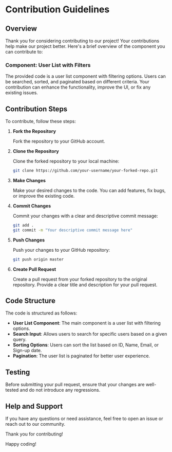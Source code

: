 # Contribution Guidelines

## Overview

Thank you for considering contributing to our project! Your contributions help make our project better. Here's a brief overview of the component you can contribute to:

### Component: User List with Filters

The provided code is a user list component with filtering options. Users can be searched, sorted, and paginated based on different criteria. Your contribution can enhance the functionality, improve the UI, or fix any existing issues.

## Contribution Steps

To contribute, follow these steps:

1. **Fork the Repository**

   Fork the repository to your GitHub account.

2. **Clone the Repository**

   Clone the forked repository to your local machine:

   ```bash
   git clone https://github.com/your-username/your-forked-repo.git
   ```

3. **Make Changes**

   Make your desired changes to the code. You can add features, fix bugs, or improve the existing code.

4. **Commit Changes**

   Commit your changes with a clear and descriptive commit message:

   ```bash
   git add .
   git commit -m "Your descriptive commit message here"
   ```

5. **Push Changes**

   Push your changes to your GitHub repository:

   ```bash
   git push origin master
   ```

6. **Create Pull Request**

   Create a pull request from your forked repository to the original repository. Provide a clear title and description for your pull request.

## Code Structure

The code is structured as follows:

- **User List Component**: The main component is a user list with filtering options.
- **Search Input**: Allows users to search for specific users based on a given query.
- **Sorting Options**: Users can sort the list based on ID, Name, Email, or Sign-up date.
- **Pagination**: The user list is paginated for better user experience.

## Testing

Before submitting your pull request, ensure that your changes are well-tested and do not introduce any regressions.

## Help and Support

If you have any questions or need assistance, feel free to open an issue or reach out to our community.

Thank you for contributing!

Happy coding!